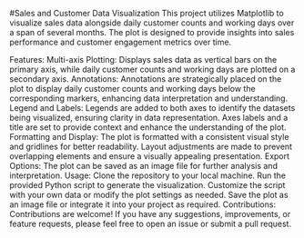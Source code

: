 #Sales and Customer Data Visualization
This project utilizes Matplotlib to visualize sales data alongside daily customer counts and working days over a span of several months. The plot is designed to provide insights into sales performance and customer engagement metrics over time.

Features:
Multi-axis Plotting: Displays sales data as vertical bars on the primary axis, while daily customer counts and working days are plotted on a secondary axis.
Annotations: Annotations are strategically placed on the plot to display daily customer counts and working days below the corresponding markers, enhancing data interpretation and understanding.
Legend and Labels: Legends are added to both axes to identify the datasets being visualized, ensuring clarity in data representation. Axes labels and a title are set to provide context and enhance the understanding of the plot.
Formatting and Display: The plot is formatted with a consistent visual style and gridlines for better readability. Layout adjustments are made to prevent overlapping elements and ensure a visually appealing presentation.
Export Options: The plot can be saved as an image file for further analysis and interpretation.
Usage:
Clone the repository to your local machine.
Run the provided Python script to generate the visualization.
Customize the script with your own data or modify the plot settings as needed.
Save the plot as an image file or integrate it into your project as required.
Contributions:
Contributions are welcome! If you have any suggestions, improvements, or feature requests, please feel free to open an issue or submit a pull request.
